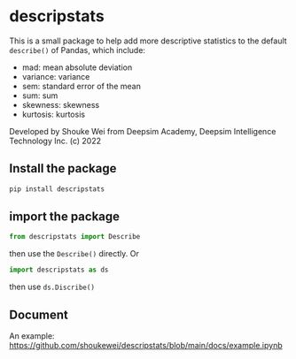 # descripstats

This is a small package to help add more descriptive statistics to the default `describe()` of Pandas, which include:   
- mad: mean absolute deviation
- variance: variance
- sem: standard error of the mean
- sum: sum
- skewness: skewness
- kurtosis: kurtosis

Developed by Shouke Wei from Deepsim Academy, Deepsim Intelligence Technology Inc. (c) 2022

## Install the package
```python
pip install descripstats
```

## import the package
```python
from descripstats import Describe
```
then use the `Describe()` directly. Or 
```python
import descripstats as ds
```
then use `ds.Discribe()`

## Document
An example: https://github.com/shoukewei/descripstats/blob/main/docs/example.ipynb


